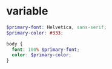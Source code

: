 # variable
```scss
$primary-font: Helvetica, sans-serif;
$primary-color: #333;

body {
  font: 100% $primary-font;
  color: $primary-color;
}
```
